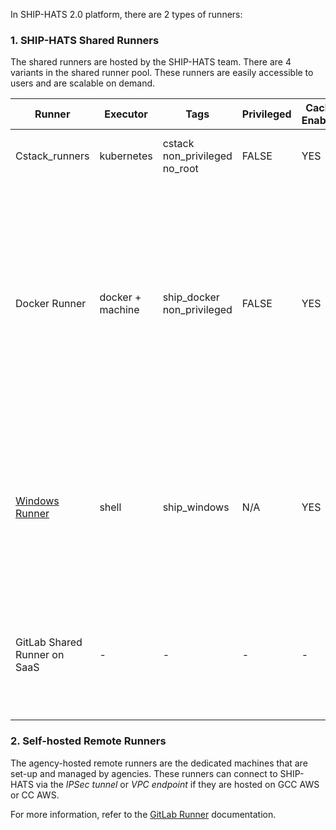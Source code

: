 In SHIP-HATS 2.0 platform, there are 2 types of runners:  

### 1. SHIP-HATS Shared Runners

The shared runners are hosted by the SHIP-HATS team. There are 4 variants in the shared runner pool. These runners are easily accessible to users and are scalable on demand.


|Runner|Executor|Tags|Privileged|Cache Enabled|Run Untag|Version|Notes|
|---|---|---|---|---|---|---|---|
|Cstack_runners|kubernetes|cstack<br>non_privileged<br>no_root|FALSE|YES|YES|NA|Run as non-root<br>run as 65533 user.
|Docker Runner|docker + machine|ship_docker<br>non_privileged|FALSE|YES|NO|NA|Run as root<br><br>We have removed privileged access for SHIP-HATS shared runner. This affects build of systems that used the shared runners with docker-in-docker. Alternatively, you can use [Kaniko](#docker-alternative-faqs).
|[Windows Runner](#windows-runner)|shell|ship_windows|N/A|YES|NO|- OS: MS Windows Server 2019 Base<br>- Git: 2.36.1<br>- Visual Studio 2022 version 17.0<br>- .Net framework 4.8 development tools| Refer to [Windows Runners](#windows-runner) for  **Libraries** and important details on **cleanup job** included with Windows Runner.
|GitLab Shared Runner on SaaS|-|-|-|-|-|-|The GitLab shared runner on SaaS may replace the above runners when available in the future. 

### 2. Self-hosted Remote Runners

The agency-hosted remote runners are the dedicated machines that are set-up and managed by agencies. These runners can connect to SHIP-HATS via the *IPSec tunnel* or *VPC endpoint* if they are hosted on GCC AWS or CC AWS. 

<!--- **GitLab Shared Runner on SaaS:** The GitLab shared runner on SaaS will be available over the next couple months. -->

For more information, refer to the [GitLab Runner](https://docs.gitlab.com/runner/) documentation.